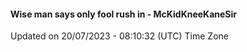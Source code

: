 #### Wise man says only fool rush in - McKidKneeKaneSir
Updated on 20/07/2023 - 08:10:32 (UTC) Time Zone
